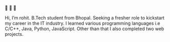 👋 👋 👋 

Hi, I’m rohit. B.Tech student from Bhopal. Seeking a fresher role to kickstart my career in the IT industry.
I learned various programming languages i.e C/C++, Java, Python, JavaScript. Other than that I also completed two web projects.


<!---
rohitsa321/rohitsa321 is a ✨ special ✨ repository because its `README.md` (this file) appears on your GitHub profile.
You can click the Preview link to take a look at your changes.
--->
